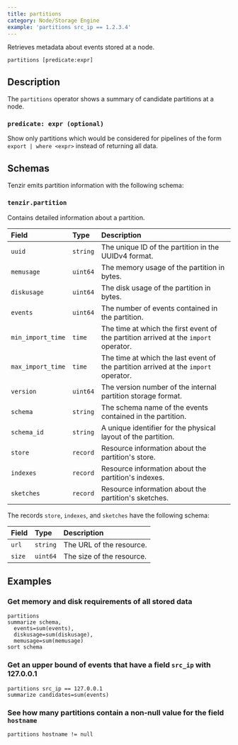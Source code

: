 ```yaml
---
title: partitions
category: Node/Storage Engine
example: 'partitions src_ip == 1.2.3.4'
---
```


Retrieves metadata about events stored at a node.

```tql
partitions [predicate:expr]
```

## Description

The `partitions` operator shows a summary of candidate partitions at a node.

### `predicate: expr (optional)`

Show only partitions which would be considered for pipelines of the form `export
| where <expr>` instead of returning all data.

## Schemas

Tenzir emits partition information with the following schema:

### `tenzir.partition`

Contains detailed information about a partition.

|Field|Type|Description|
|:-|:-|:-|
|`uuid`|`string`|The unique ID of the partition in the UUIDv4 format.|
|`memusage`|`uint64`|The memory usage of the partition in bytes.|
|`diskusage`|`uint64`|The disk usage of the partition in bytes.|
|`events`|`uint64`|The number of events contained in the partition.|
|`min_import_time`|`time`|The time at which the first event of the partition arrived at the `import` operator.|
|`max_import_time`|`time`|The time at which the last event of the partition arrived at the `import` operator.|
|`version`|`uint64`|The version number of the internal partition storage format.|
|`schema`|`string`|The schema name of the events contained in the partition.|
|`schema_id`|`string`|A unique identifier for the physical layout of the partition.|
|`store`|`record`|Resource information about the partition's store.|
|`indexes`|`record`|Resource information about the partition's indexes.|
|`sketches`|`record`|Resource information about the partition's sketches.|

The records `store`, `indexes`, and `sketches` have the following schema:

|Field|Type|Description|
|:-|:-|:-|
|`url`|`string`|The URL of the resource.|
|`size`|`uint64`|The size of the resource.|

## Examples

### Get memory and disk requirements of all stored data

```tql
partitions
summarize schema,
  events=sum(events),
  diskusage=sum(diskusage),
  memusage=sum(memusage)
sort schema
```

### Get an upper bound of events that have a field `src_ip` with 127.0.0.1

```tql
partitions src_ip == 127.0.0.1
summarize candidates=sum(events)
```

### See how many partitions contain a non-null value for the field `hostname`

```tql
partitions hostname != null
```
